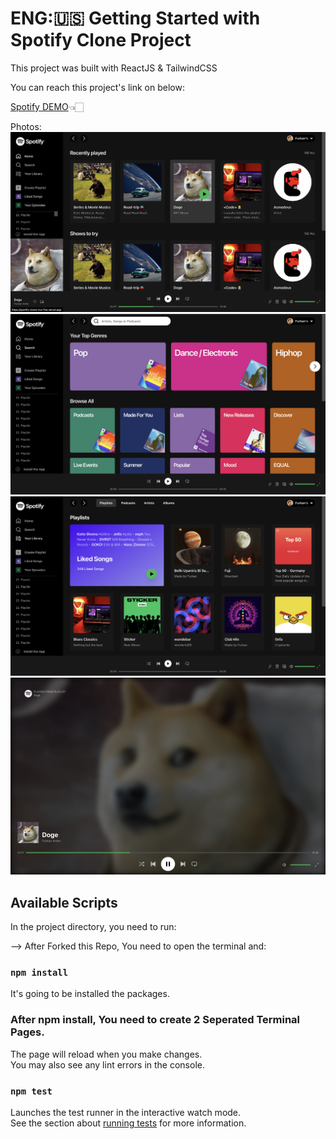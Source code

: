 # ENG:🇺🇸 Getting Started with Spotify Clone Project

This project was built with ReactJS & TailwindCSS 

You can reach this project's link on below:

[Spotify DEMO](https://spotify-clone-mu-five.vercel.app/)👈🏻

Photos:
![Picture 1](https://raw.githubusercontent.com/furkananter/spotify-clone/master/src/img/1.png)
![Picture 2](https://raw.githubusercontent.com/furkananter/spotify-clone/master/src/img/2.png)
![Picture 3](https://raw.githubusercontent.com/furkananter/spotify-clone/master/src/img/3.png)
![Picture 4](https://raw.githubusercontent.com/furkananter/spotify-clone/master/src/img/4.png)

## Available Scripts

In the project directory, you need to run:

--> After Forked this Repo, You need to open the terminal and: 

### `npm install`

It's going to be installed the packages.

### After npm install, You need to create 2 Seperated Terminal Pages.

The page will reload when you make changes.\
You may also see any lint errors in the console.

### `npm test`

Launches the test runner in the interactive watch mode.\
See the section about [running tests](https://facebook.github.io/create-react-app/docs/running-tests) for more information.


